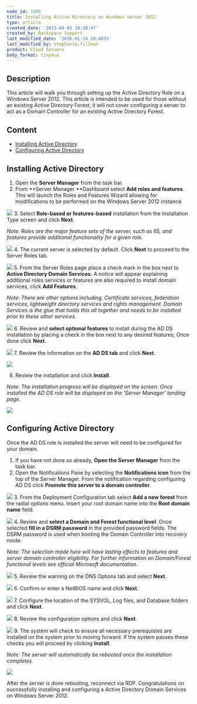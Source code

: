 ```yaml
---
node_id: 3380
title: Installing Active Directory on Windows Server 2012
type: article
created_date: '2013-04-03 18:30:47'
created_by: Rackspace Support
last_modified_date: '2016-01-14 20:4833'
last_modified_by: stephanie.fillmon
product: Cloud Servers
body_format: tinymce
---
```


Description
-----------

This article will walk you through setting up the Active Directory Role
on a Windows Server 2012. This article is intended to be used for those
without an existing Active Directory Forest, it will not cover
configuring a server to act as a Domain Controller for an existing
Active Directory Forest. 

Content
-------

-   [Installing Active Directory](#install)
-   [Configuring Active Directory](#configure)

Installing Active Directory
---------------------------
1. Open the **Server Manager** from the task bar. 
2. From **Server Manager **Dashboard select **Add roles and features**.
This will launch the Roles and Features Wizard allowing for
modifications to be performed on the Windows Server 2012 instance.

![](/knowledge_center/sites/default/files/field/image/server_manage.png)
3. Select **Role-based or features-based** installation from the
Installation Type screen and click **Next**. 

*Note: Roles are the major feature sets of the server, such as IIS, and
features provide additional functionality for a given role.*

*![](/knowledge_center/sites/default/files/field/image/roles_based.png)*
4. The current server is selected by default. Click **Next** to proceed
to the Server Roles tab.

![](/knowledge_center/sites/default/files/field/image/server_selection_1.png)
5. From the Server Roles page place a check mark in the box next to
**Active Directory Domain Services.** A notice will appear explaining
additional roles services or features are also required to install
domain services, click **Add Features**.

*Note: There are other options including, Certificate services,
federation services, lightweight directory services and rights
management. Domain Services is the glue that holds this all together and
needs to be installed prior to these other services.*

*![](/knowledge_center/sites/default/files/field/image/add_features.png)*
6. Review and **select optional features** to install during the AD DS
installation by placing a check in the box next to any desired features;
Once done click **Next**.

![](/knowledge_center/sites/default/files/field/image/features_0.png)
7. Review the information on the **AD DS tab** and click **Next**.

![](/knowledge_center/sites/default/files/field/image/ad_ds.png)

8. Review the installation and click **Install**.

*Note: The installation progress will be displayed on the screen. Once
installed the AD DS role will be displayed on the 'Server Manager'
landing page.*

![](/knowledge_center/sites/default/files/field/image/ad_install.png)

 

Configuring Active Directory
----------------------------

Once the AD DS role is installed the server will need to be configured
for your domain.
1. If you have not done so already, **Open the Server Manager** from
the task bar. 
2. Open the Notifications Pane by selecting the **Notifications icon**
from the top of the Server Manager. From the notification regarding
configuring AD DS click **Promote this server to a domain controller**.

![](/knowledge_center/sites/default/files/field/image/promote.png)
3. From the Deployment Configuration tab select **Add a new forest**
from the radial options menu. Insert your root domain name into the
**Root domain name** field.

![](/knowledge_center/sites/default/files/field/image/new_forrest.png) 
4. Review and **select a Domain and Forest functional level**. Once
selected **fill in a DSRM password** in the provided password fields.
The DSRM password is used when booting the Domain Controller into
recovery mode.

*Note: The selection made here will have lasting effects to features and
server domain controller eligibility. For further information on
Domain/Forest functional levels see official Microsoft documentation.*

*![](/knowledge_center/sites/default/files/field/image/domain_forest.png)*
5. Review the warning on the DNS Options tab and select **Next**.

![](/knowledge_center/sites/default/files/field/image/dns_options.png)
6. Confirm or enter a NetBIOS name and click **Next**.

![](/knowledge_center/sites/default/files/field/image/netbios.png)
7. Configure the location of the SYSVOL, Log files, and Database
folders and click **Next**.

![](/knowledge_center/sites/default/files/field/image/paths.png)
8. Review the configuration options and click **Next**.

![](/knowledge_center/sites/default/files/field/image/review.png)
9. The system will check to ensure all necessary prerequistes are
installed on the system prior to moving forward. If the system passes
these checks you will proceed by clicking **Install**.

*Note: The server will automatically be rebooted once the installation
completes.*

![](/knowledge_center/sites/default/files/field/image/promote_ad.png)

After the server is done rebooting, reconnect via RDP. Congratulations
on successfully installing and configuring a Active Directory Domain
Services on Windows Server 2012.

